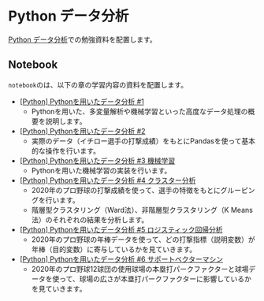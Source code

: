 # Python データ分析

[Python データ分析](https://www.youtube.com/playlist?list=PLxYF49tVE84yzdvG-ZH8ioAkYSnZxieUX)での勉強資料を配置します。

## Notebook

`notebook`のは、以下の章の学習内容の資料を配置します。
- [[Python] Pythonを用いたデータ分析 #1](https://www.youtube.com/watch?v=gQHqhtvOUzw&list=PLxYF49tVE84yzdvG-ZH8ioAkYSnZxieUX&index=1)
  - Pythonを用いた、多変量解析や機械学習といった高度なデータ処理の概要を説明します。
- [[Python] Pythonを用いたデータ分析 #2](https://www.youtube.com/watch?v=CwQfVZIDHpw&list=PLxYF49tVE84yzdvG-ZH8ioAkYSnZxieUX&index=2)
  - 実際のデータ（イチロー選手の打撃成績）をもとにPandasを使って基本的な操作を行います。
- [[Python] Pythonを用いたデータ分析 #3 機械学習](https://www.youtube.com/watch?v=3cHecSeoPSE&list=PLxYF49tVE84yzdvG-ZH8ioAkYSnZxieUX&index=3)
  - Pythonを用いた機械学習の実装を行います。
- [[Python] Pythonを用いたデータ分析 #4 クラスター分析](https://www.youtube.com/watch?v=I7p-PV-Z7_8&list=PLxYF49tVE84yzdvG-ZH8ioAkYSnZxieUX&index=4)
  - 2020年のプロ野球の打撃成績を使って、選手の特徴をもとにグルーピングを行います。
  - 階層型クラスタリング（Ward法）、非階層型クラスタリング（K Means法）のそれぞれの結果を分析します。
- [[Python] Pythonを用いたデータ分析 #5 ロジスティック回帰分析](https://www.youtube.com/watch?v=2DHfi_kMNnQ&list=PLxYF49tVE84yzdvG-ZH8ioAkYSnZxieUX&index=5)
  - 2020年のプロ野球の年棒データを使って、どの打撃指標（説明変数）が年棒（目的変数）に寄与しているかを見ていきます。
- [[Python] Pythonを用いたデータ分析 #6 サポートベクターマシン](https://www.youtube.com/watch?v=73KikD5-tuE&list=PLxYF49tVE84yzdvG-ZH8ioAkYSnZxieUX&index=6)
  - 2020年のプロ野球12球団の使用球場の本塁打パークファクターと球場データを使って、球場の広さが本塁打パークファクターに影響しているかを見ていきます。